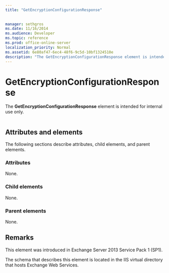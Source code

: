 ```yaml
---
title: "GetEncryptionConfigurationResponse"
 
 
manager: sethgros
ms.date: 11/16/2014
ms.audience: Developer
ms.topic: reference
ms.prod: office-online-server
localization_priority: Normal
ms.assetid: 6e80af47-6ec4-48f6-9c5d-10bf1324510e
description: "The GetEncryptionConfigurationResponse element is intended for internal use only."
---
```


# GetEncryptionConfigurationResponse

The **GetEncryptionConfigurationResponse** element is intended for internal use only. 
  
```

```

## Attributes and elements

The following sections describe attributes, child elements, and parent elements.
  
### Attributes

None.
  
### Child elements

None.
  
### Parent elements

None.
  
## Remarks

This element was introduced in Exchange Server 2013 Service Pack 1 (SP1).
  
The schema that describes this element is located in the IIS virtual directory that hosts Exchange Web Services.
  

